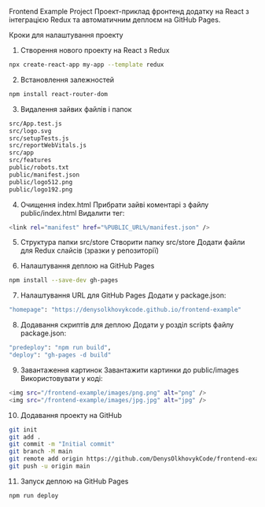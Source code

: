 Frontend Example Project Проект-приклад фронтенд додатку на React з інтеграцією Redux та автоматичним деплоєм на GitHub Pages. 

Кроки для налаштування проекту 

1. Створення нового проекту на React з Redux
```bash
npx create-react-app my-app --template redux
```

2. Встановлення залежностей
```bash
npm install react-router-dom
```

3. Видалення зайвих файлів і папок
```bash
src/App.test.js
src/logo.svg
src/setupTests.js
src/reportWebVitals.js
src/app
src/features
public/robots.txt
public/manifest.json
public/logo512.png
public/logo192.png
```

4. Очищення index.html
Прибрати зайві коментарі з файлу public/index.html
Видалити тег:
```bash
<link rel="manifest" href="%PUBLIC_URL%/manifest.json" />
```

5. Структура папки src/store
Створити папку src/store
Додати файли для Redux слайсів (зразки у репозиторії)

6. Налаштування деплою на GitHub Pages
```bash
npm install --save-dev gh-pages
```

7. Налаштування URL для GitHub Pages
Додати у package.json:
```bash
"homepage": "https://denysolkhovykcode.github.io/frontend-example"
```

8. Додавання скриптів для деплою
Додати у розділ scripts файлу package.json:
```bash
"predeploy": "npm run build",
"deploy": "gh-pages -d build"
```

9. Завантаження картинок
Завантажити картинки до public/images
Використовувати у коді:
```bash
<img src="/frontend-example/images/png.png" alt="png" />
<img src="/frontend-example/images/jpg.jpg" alt="jpg" />
```

10. Додавання проекту на GitHub
```bash
git init
git add .
git commit -m "Initial commit"
git branch -M main
git remote add origin https://github.com/DenysOlkhovykCode/frontend-example.git
git push -u origin main
```

11. Запуск деплою на GitHub Pages
```bash
npm run deploy
```
